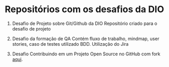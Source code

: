 # Repositórios com os desafios da DIO

1. Desafio de Projeto sobre Git/Github da DIO
Repositório criado para o desafio de projeto

2. Desafio da formação de QA
Contém fluxo de trabalho, mindmap, user stories, caso de testes utilizado BDD. Utilização do Jira

3. Desafio Contribuindo em um Projeto Open Source no GitHub com fork <a href="https://github.com/phdautro/dio-lab-open-source">aqui</a>.
